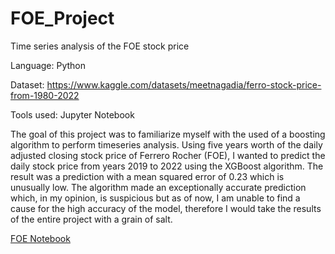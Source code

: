 # FOE_Project
Time series analysis of the FOE stock price

Language: Python

Dataset: https://www.kaggle.com/datasets/meetnagadia/ferro-stock-price-from-1980-2022

Tools used: Jupyter Notebook

The goal of this project was to familiarize myself with the used of a boosting algorithm to perform timeseries analysis. Using five years worth of the daily adjusted closing stock price of Ferrero Rocher (FOE), I wanted to predict the daily stock price from years 2019 to 2022 using the XGBoost algorithm. The result was a prediction with a mean squared error of 0.23 which is unusually low. The algorithm made an exceptionally accurate prediction which, in my opinion, is suspicious but as of now, I am unable to find a cause for the high accuracy of the model, therefore I would take the results of the entire project with a grain of salt.

[FOE Notebook](https://nbviewer.org/github/JericoEndaya/FOE_Project/blob/main/Nutella/Nutella_v3.ipynb)
